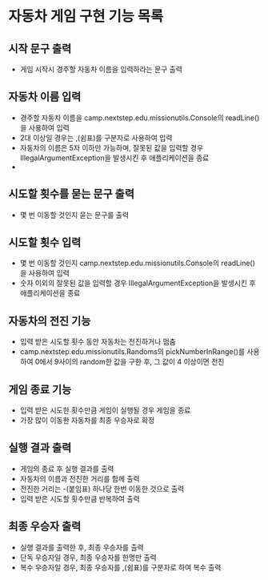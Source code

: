 # 자동차 게임 구현 기능 목록

## 시작 문구 출력
  - 게임 시작시 경주할 자동차 이름을 입력하라는 문구 출력

## 자동차 이름 입력
  - 경주할 자동차 이름을 camp.nextstep.edu.missionutils.Console의 readLine()을 사용하여 입력
  - 2대 이상일 경우는 ,(쉼표)를 구분자로 사용하여 입력
  - 자동차의 이름은 5자 이하만 가능하며, 잘못된 값을 입력할 경우 IllegalArgumentException을 발생시킨 후 애플리케이션을 종료
  - 
## 시도할 횟수를 묻는 문구 출력
  - 몇 번 이동할 것인지 묻는 문구를 출력

## 시도할 횟수 입력
  - 몇 번 이동할 것인지 camp.nextstep.edu.missionutils.Console의 readLine()을 사용하여 입력
  - 숫자 이외의 잘못된 값을 입력할 경우 IllegalArgumentException을 발생시킨 후 애플리케이션을 종료

## 자동차의 전진 기능
  - 입력 받은 시도할 횟수 동안 자동차는 전진하거나 멈춤
  - camp.nextstep.edu.missionutils.Randoms의 pickNumberInRange()를 사용하여 0에서 9사이의 random한 값을 구한 후, 그 값이 4 이상이면 전진

## 게임 종료 기능
  - 입력 받은 시도한 횟수만큼 게임이 실행될 경우 게임을 종료
  - 가장 많이 이동한 자동차를 최종 우승자로 확정

## 실행 결과 출력
  - 게임의 종료 후 실행 결과를 출력
  - 자동차의 이름과 전진한 거리를 함께 출력
  - 전진한 거리는 -(붙임표) 하나당 한번 이동한 것으로 출력
  - 입력 받은 시도할 횟수만큼 반복하여 출력

## 최종 우승자 출력
  - 실행 결과를 출력한 후, 최종 우승자를 출력
  - 단독 우승자일 경우, 최종 우승자를 한명만 출력
  - 복수 우승자일 경우, 최종 우승자를 ,(쉼표)를 구분자로 하여 복수 출력
